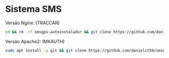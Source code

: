 # Sistema SMS

Versão Nginx: (TRACCAR)
```bash
cd && rm -rf smsgps-autoinstalador && git clone https://github.com/danielct59/smsgps-autoinstalador.git && cd smsgps-autoinstalador && sudo chmod +x /install_nginx && sudo ./install_nginx

```

Versão Apache2: (MKAUTH)
```bash
sudo apt install -y git && git clone https://github.com/danielct59/smsgps-autoinstalador.git && sudo chmod -R 777 smsgpsautoinstalador && cd smsgpsautoinstalador && sudo mv install_apache /install_apache && cd / && sudo rm -rf smsgpsautoinstalador && sudo chmod +x /install_apache && sudo /install_apache
```


       
